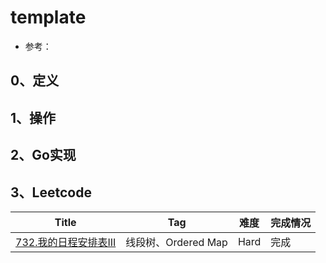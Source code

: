# template

- 参考：

## 0、定义

## 1、操作

## 2、Go实现

## 3、Leetcode

| Title                                                               | Tag             | 难度   | 完成情况 |
|---------------------------------------------------------------------|-----------------|------|------|
| [732.我的日程安排表III](https://leetcode-cn.com/problems/my-calendar-iii/) | 线段树、Ordered Map | Hard | 完成   |